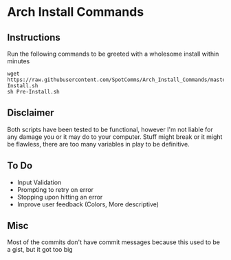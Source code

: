 Arch Install Commands
=====================

Instructions
------------
Run the following commands to be greeted with a wholesome install within minutes
```shell
wget https://raw.githubusercontent.com/SpotComms/Arch_Install_Commands/master/Pre-Install.sh
sh Pre-Install.sh
```

Disclaimer
----------
Both scripts have been tested to be functional, however I'm not liable for any damage you or it may do to your computer. Stuff might break or it might be flawless, there are too many variables in play to be definitive.

To Do
-----
- Input Validation
- Prompting to retry on error
- Stopping upon hitting an error
- Improve user feedback (Colors, More descriptive)

Misc
----
Most of the commits don't have commit messages because this used to be a gist, but it got too big
